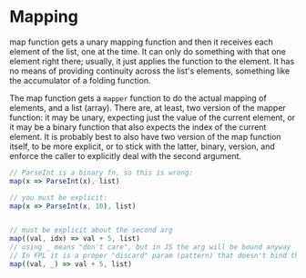 # Mapping

map function gets a unary mapping function and then it receives each element of the list, one at the time. It can only do something with that one element right there; usually, it just applies the function to the element. It has no means of providing continuity across the list's elements, something like the accumulator of a folding function.

The map function gets a `mapper` function to do the actual mapping of elements, and a list (array). There are, at least, two version of the mapper function: it may be unary, expecting just the value of the current element, or it may be a binary function that also expects the index of the current element. It is probably best to also have two version of the map function itself, to be more explicit, or to stick with the latter, binary, version, and enforce the caller to explicitly deal with the second argument.


```js
// ParseInt is a binary fn, so this is wrong:
map(x => ParseInt(x), list)

// you must be explicit:
map(x => ParseInt(x, 10), list)


// must be explicit about the second arg
map((val, idx) => val + 5, list)
// using _ means "don't care", but in JS the arg will be bound anyway
// In FPL it is a proper "discard" param (pattern) that doesn't bind the arg
map((val, _) => val + 5, list)
```
